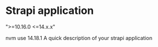 # Strapi application

">=10.16.0 <=14.x.x"

nvm use 14.18.1
A quick description of your strapi application
